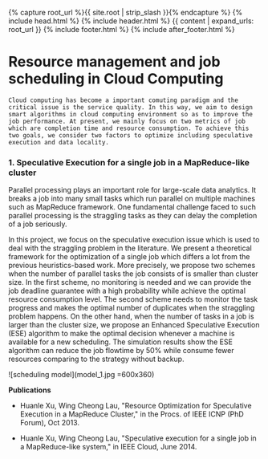 {% capture root_url %}{{ site.root | strip_slash }}{% endcapture %} {% include head.html %}
{% include header.html %}
{{ content | expand_urls: root_url }}
{% include footer.html %}
{% include after_footer.html %}


# Resource management and job scheduling in Cloud Computing #

 `` Cloud computing has become a important comuting paradigm and the critical issue is the service quality. In this way, we aim to design smart algorithms in cloud computing environment so as to improve the job performance. At present, we mainly focus on two metrics of job which are completion time and resource consumption. To achieve this two goals, we consider two factors to optimize including speculative execution and data locality. ``


### 1. Speculative Execution for a single job in a MapReduce-like cluster

Parallel processing plays an important role for large-scale data analytics. It breaks a job into many small tasks which run parallel on multiple machines such as MapReduce framework. One fundamental challenge faced to such parallel processing is the straggling tasks as they can delay the completion of a job seriously.

In this project, we focus on the speculative execution issue which is used to deal with the straggling problem in the literature. We present a theoretical framework for the optimization of a single job which differs a lot from the previous heuristics-based work. More precisely, we propose two schemes when the number of parallel tasks the job consists of is smaller than cluster size. In the first scheme, no monitoring is needed and we can provide the job deadline guarantee with a high probability while achieve the optimal resource consumption level. The second scheme needs to monitor the task progress and makes the optimal number of duplicates when the straggling problem happens. On the other hand, when the number of tasks in a job is larger than the cluster size, we propose an Enhanced Speculative Execution (ESE) algorithm to make the optimal decision whenever a machine is available for a new scheduling. The simulation results show the ESE algorithm can reduce the job flowtime by 50% while consume fewer resources comparing to the strategy without backup.

![scheduling model](model_1.jpg =600x360)


**Publications**

* Huanle Xu, Wing Cheong Lau, "Resource Optimization for Speculative Execution in a MapReduce Cluster," in the Procs. of IEEE ICNP (PhD Forum), Oct 2013.
 
* Huanle Xu, Wing Cheong Lau, "Speculative execution for a single job  in a MapReduce-like system," in IEEE Cloud, June  2014.
